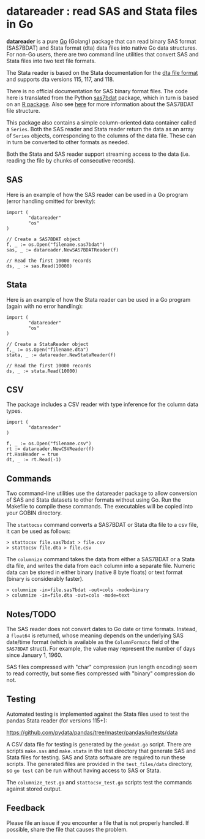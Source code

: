 datareader : read SAS and Stata files in Go
=========================

__datareader__ is a pure [Go](https://golang.org) (Golang) package
that can read binary SAS format (SAS7BDAT) and Stata format (dta) data
files into native Go data structures.  For non-Go users, there are two
command line utilities that convert SAS and Stata files into two text
file formats.

The Stata reader is based on the Stata documentation for the [dta file
format](http://www.stata.com/help.cgi?dta) and supports dta versions
115, 117, and 118.

There is no official documentation for SAS binary format files.  The
code here is translated from the Python
[sas7bdat](https://pypi.python.org/pypi/sas7bdat) package, which in
turn is based on an [R
package](https://github.com/BioStatMatt/sas7bdat).  Also see
[here](https://cran.r-project.org/web/packages/sas7bdat/vignettes/sas7bdat.pdf)
for more information about the SAS7BDAT file structure.

This package also contains a simple column-oriented data container
called a `Series`.  Both the SAS reader and Stata reader return the
data as an array of `Series` objects, corresponding to the columns of
the data file.  These can in turn be converted to other formats as
needed.

Both the Stata and SAS reader support streaming access to the data
(i.e. reading the file by chunks of consecutive records).

## SAS

Here is an example of how the SAS reader can be used in a Go program
(error handling omitted for brevity):

```
import (
        "datareader"
        "os"
)

// Create a SAS7BDAT object
f, _ := os.Open("filename.sas7bdat")
sas, _ := datareader.NewSAS7BDATReader(f)

// Read the first 10000 records
ds, _ := sas.Read(10000)
```

## Stata

Here is an example of how the Stata reader can be used in a Go program
(again with no error handling):

```
import (
        "datareader"
        "os"
)

// Create a StataReader object
f,_ := os.Open("filename.dta")
stata, _ := datareader.NewStataReader(f)

// Read the first 10000 records
ds, _ := stata.Read(10000)
```

## CSV

The package includes a CSV reader with type inference for the column data types.

```
import (
        "datareader"
)

f, _ := os.Open("filename.csv")
rt := datareader.NewCSVReader(f)
rt.HasHeader = true
dt, _ := rt.Read(-1)
```

## Commands

Two command-line utilities use the datareader package to allow
conversion of SAS and Stata datasets to other formats without using
Go.  Run the Makefile to compile these commands.  The executables will
be copied into your GOBIN directory.

The `stattocsv` command converts a SAS7BDAT or Stata dta file to a csv
file, it can be used as follows:

```
> stattocsv file.sas7bdat > file.csv
> stattocsv file.dta > file.csv
```

The `columnize` command takes the data from either a SAS7BDAT or a
Stata dta file, and writes the data from each column into a separate
file.  Numeric data can be stored in either binary (native 8 byte
floats) or text format (binary is considerably faster).

```
> columnize -in=file.sas7bdat -out=cols -mode=binary
> columnize -in=file.dta -out=cols -mode=text
```

## Notes/TODO

The SAS reader does not convert dates to Go date or time formats.
Instead, a `float64` is returned, whose meaning depends on the
underlying SAS date/time format (which is available as the
`ColumnFormats` field of the `SAS7BDAT` struct).  For example, the
value may represent the number of days since January 1, 1960.

SAS files compressed with "char" compression (run length encoding)
seem to read correctly, but some fies compressed with "binary"
compression do not.

## Testing

Automated testing is implemented against the Stata files used to test
the pandas Stata reader (for versions 115+):

https://github.com/pydata/pandas/tree/master/pandas/io/tests/data

A CSV data file for testing is generated by the `gendat.go` script.
There are scripts `make.sas` and `make.stata` in the test directory
that generate SAS and Stata files for testing.  SAS and Stata software
are required to run these scripts.  The generated files are provided
in the `test_files/data` directory, so `go test` can be run without
having access to SAS or Stata.

The `columnize_test.go` and `stattocsv_test.go` scripts test the
commands against stored output.

## Feedback

Please file an issue if you encounter a file that is not properly
handled.  If possible, share the file that causes the problem.